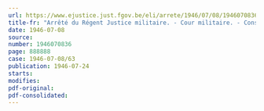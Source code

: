 ```yaml
---
url: https://www.ejustice.just.fgov.be/eli/arrete/1946/07/08/1946070836/justel
title-fr: "Arrêté du Régent Justice militaire. - Cour militaire. - Conseils de guerre. - Institution de chambres"
date: 1946-07-08
source:
number: 1946070836
page: 888888
case: 1946-07-08/63
publication: 1946-07-24
starts:
modifies:
pdf-original:
pdf-consolidated:
---
```


